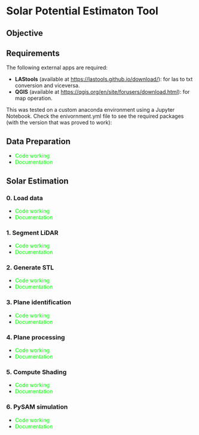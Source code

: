# Solar Potential Estimaton Tool
## Objective

## Requirements
The following external apps are required:
- **LAStools** (available at https://lastools.github.io/download/): for las to txt conversion and viceversa.
- **QGIS** (available at https://qgis.org/en/site/forusers/download.html): for map operation.

This was tested on a custom anaconda environment using a Jupyter Notebook. Check the enivornment.yml file to see the required packages (with the version that was proved to work):

## Data Preparation

- <span style="color:lime"> Code working </span>
- <span style="color:lime"> Documentation </span>

## Solar Estimation

### 0. Load data
- <span style="color:lime"> Code working </span>
- <span style="color:lime"> Documentation </span>

### 1. Segment LiDAR
- <span style="color:lime"> Code working </span>
- <span style="color:lime"> Documentation </span>

### 2. Generate STL
- <span style="color:lime"> Code working </span>
- <span style="color:lime"> Documentation </span>

### 3. Plane identification
- <span style="color:lime"> Code working </span>
- <span style="color:lime"> Documentation </span>

### 4. Plane processing
- <span style="color:lime"> Code working </span>
- <span style="color:lime"> Documentation </span>

### 5. Compute Shading
- <span style="color:lime"> Code working </span>
- <span style="color:lime"> Documentation </span>

### 6. PySAM simulation
- <span style="color:lime"> Code working </span>
- <span style="color:lime"> Documentation </span>